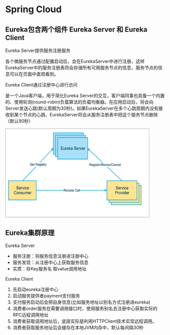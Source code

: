 # Spring  Cloud

Eureka包含两个组件 Eureka Server 和 Eureka Client
------------------------------------------

Eureka Server提供服务注册服务

各个微服务节点通过配置启动后，会在EurekaServer中进行注册，这样EurekaServer中的服务注册表将会存储所有可用服务节点的信息，服务节点的信息可以在页面中直观看到。

Eureka Client通过注册中心进行访问

是一个Java客户端，用于简化Eureka
Server的交互，客户端同事也具备一个内置的、使用轮询(round-robin)负载算法的负载均衡器。在应用启动后，将会向Server发送心跳(默认周期为30秒)。如果EurekaServer在多个心跳周期内没有接收到某个节点的心跳，EurekaServer将会从服务注册表中把这个服务节点删除（默认90秒）

![](.README_images/2b2338d2.png)

Eureka集群原理
----------

Eureka Server
- 服务注册：将服务信息注册进注册中心
- 服务发现：从注册中心上获取服务信息
- 实质：存Key服务名 取value调用地址

Eureka Client
1. 先启动eureka注册中心
2. 启动服务提供者payment支付服务
3. 支付服务启动后会把自身信息(比如服务地址以别名方式注册进eureka)
4. 消费者order服务在需要调用接口时，使用服务别名去注册中心获取实际的RPC远程调用地址
5. 消费者获取调用地址后，底层实际是利用HTTPClient技术实现远程调用。
6. 消费者获取服务地址后会缓存在本地JVM内存中，默认每间隔30秒

